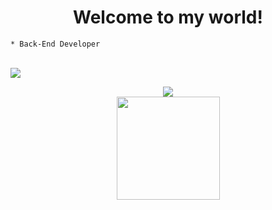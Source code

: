 <h1 align="center">Welcome to my world!</h1>

```
* Back-End Developer
```

<div style="display: inline_block"><br>
  <img src="https://skills.thijs.gg/icons?i=js,php,nodejs,java,mysql,mongodb,express,typescript,linux">
</div>

<p align="center">
  <img src="https://github-readme-stats.vercel.app/api?username=M4rdokBinary&include_all_commits=true&count_private=true&show_icons=true&line_height=20&title_color=fff&icon_color=fff&text_color=fff&bg_color=0,000,141321"><br>
  <img height="165" src="https://github-readme-stats.vercel.app/api/top-langs/?username=M4rdokBinary&title_color=fff&text_color=fff&bg_color=0,000,141321"> 
</p>
